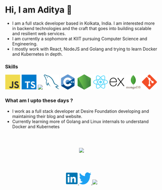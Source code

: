 # Hi, I am Aditya 👋

* I am a full stack developer based in Kolkata, India. I am interested more in backend technologies and the craft that goes into building scalable and resilient web services. 
* I am currently a sophomore at KIIT pursuing Computer Science and Engineering.
* I mostly work with React, NodeJS and Golang and trying to learn Docker and Kubernetes in depth.

### Skills

<p>
<img width="50px" src="https://github.com/devicons/devicon/blob/master/icons/javascript/javascript-original.svg">
<img width="50px" src="https://raw.githubusercontent.com/devicons/devicon/master/icons/typescript/typescript-original.svg">
<img witdh="10px" src="https://img.icons8.com/color/96/000000/golang.png">
<img width="50px" src="https://raw.githubusercontent.com/devicons/devicon/master/icons/mysql/mysql-original.svg">
<img width="50px" src="https://github.com/devicons/devicon/blob/master/icons/cplusplus/cplusplus-original.svg">
<img width="50px" src="https://raw.githubusercontent.com/devicons/devicon/master/icons/nodejs/nodejs-original.svg">
<img width="50px" src="https://raw.githubusercontent.com/devicons/devicon/master/icons/react/react-original.svg">
<img width="50px" src="https://raw.githubusercontent.com/devicons/devicon/master/icons/express/express-original.svg">
<img width="50px" src="https://raw.githubusercontent.com/devicons/devicon/master/icons/mongodb/mongodb-original-wordmark.svg">
<img width="50px" src="https://raw.githubusercontent.com/devicons/devicon/master/icons/git/git-original.svg">
</p>

### What am I upto these days ?

* I work as a full stack developer at Desire Foundation developing and maintaining their blog and website.
* Currently learning more of Golang and Linux internals to understand Docker and Kubernetes

<br/><br/>
<div align="center">
    <img src="https://github-readme-stats.vercel.app/api?username=adityameharia&show_icons=true&theme=algolia" />
</div>

<br/><br/>
<p align="center">
<a href="https://www.linkedin.com/in/aditya-meharia-2b8b331b3/">
    <img width="40px" src="https://github.com/devicons/devicon/blob/master/icons/linkedin/linkedin-original.svg">
</a>

<a href="https://twitter.com/adityameharia">
    <img width="40px" src="https://raw.githubusercontent.com/devicons/devicon/master/icons/twitter/twitter-original.svg">
</a>

<a href="mailto:adityameharia14@gmail.com">
    <img width="40px" src="https://img.icons8.com/fluent/48/000000/email-open.png">
</a>
</p>
